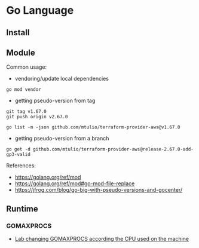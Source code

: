 # Go Language

## Install


## Module

Common usage:

- vendoring/update local dependencies

```
go mod vendor
```

- getting pseudo-version from tag

```
git tag v1.67.0
git push origin v2.67.0

go list -m -json github.com/mtulio/terraform-provider-aws@v1.67.0
```

- getting pseudo-version from a branch

```
go get -d github.com/mtulio/terraform-provider-aws@release-2.67.0-add-gp3-valid
```

References:

- https://golang.org/ref/mod
- https://golang.org/ref/mod#go-mod-file-replace
- https://jfrog.com/blog/go-big-with-pseudo-versions-and-gocenter/

## Runtime

### GOMAXPROCS

- [Lab changing GOMAXPROCS according the CPU used on the machine](https://github.com/mtulio/mtulio.labs/tree/master/labs/go-get-maxprocs#gomaxprocs-usage-lab)

